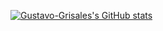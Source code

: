 [![Gustavo-Grisales's GitHub stats](https://github-readme-stats.vercel.app/api?username=gustavosinbandera1)](https://github.com/gustavosinbandera1)
